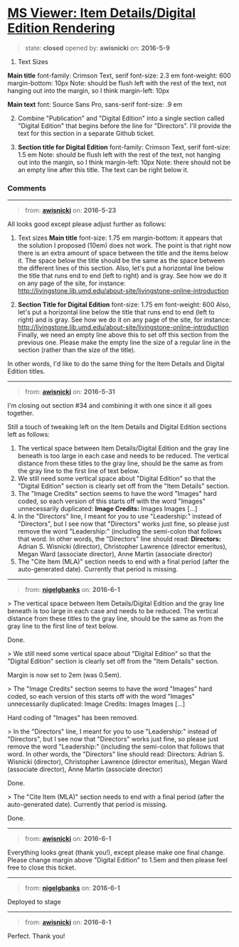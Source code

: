 # [MS Viewer: Item Details/Digital Edition Rendering](https://github.com/livingstoneonline/livingstoneonline/issues/33)

> state: **closed** opened by: **awisnicki** on: **2016-5-9**

1) Text Sizes

**Main title**
font-family: Crimson Text, serif
font-size: 2.3 em
font-weight: 600
margin-bottom: 10px
Note: should be flush left with the rest of the text, not hanging out into the margin, so I think margin-left: 10px

**Main text**
font: Source Sans Pro, sans-serif
font-size: .9 em

2) Combine &quot;Publication&quot; and &quot;Digital Edition&quot; into a single section called &quot;Digital Edition&quot; that begins before the line for &quot;Directors&quot;. I&#x27;ll provide the text for this section in a separate Github ticket.

3) **Section title for Digital Edition**
font-family: Crimson Text, serif
font-size: 1.5 em
Note: should be flush left with the rest of the text, not hanging out into the margin, so I think margin-left: 10px
Note: there should not be an empty line after this title. The text can be right below it.


### Comments

---
> from: [**awisnicki**](https://github.com/livingstoneonline/livingstoneonline/issues/33#issuecomment-221069679) on: **2016-5-23**

All looks good except please adjust further as follows:

1) Text sizes
**Main title**
font-size: 1.75 em
margin-bottom: it appears that the solution I proposed (10em) does not work. The point is that right now there is an extra amount of space between the title and the items below it. The space below the title should be the same as the space between the different lines of this section.
Also, let&#x27;s put a horizontal line below the title that runs end to end (left to right) and is gray. See how we do it on any page of the site, for instance: http://livingstone.lib.umd.edu/about-site/livingstone-online-introduction

3) **Section Title for Digital Edition**
font-size: 1.75 em
font-weight: 600
Also, let&#x27;s put a horizontal line below the title that runs end to end (left to right) and is gray. See how we do it on any page of the site, for instance: http://livingstone.lib.umd.edu/about-site/livingstone-online-introduction
Finally, we need an empty line above this to set off this section from the previous one. Please make the empty line the size of a regular line in the section (rather than the size of the title).

In other words, I&#x27;d like to do the same thing for the Item Details and Digital Edition titles.

---
> from: [**awisnicki**](https://github.com/livingstoneonline/livingstoneonline/issues/33#issuecomment-222799978) on: **2016-5-31**

I&#x27;m closing out section #34 and combining it with one since it all goes together.

Still a touch of tweaking left on the Item Details and Digital Edition sections left as follows:
1. The vertical space between Item Details/Digital Edition and the gray line beneath is too large in each case and needs to be reduced. The vertical distance from these titles to the gray line, should be the same as from the gray line to the first line of text below.
2. We still need some vertical space about &quot;Digital Edition&quot; so that the &quot;Digital Edition&quot; section is clearly set off from the &quot;Item Details&quot; section.
3. The &quot;Image Credits&quot; section seems to have the word &quot;Images&quot; hard coded, so each version of this starts off with the word &quot;Images&quot; unnecessarily duplicated:
   **Image Credits:** Images Images [...]
4. In the &quot;Directors&quot; line, I meant for you to use &quot;Leadership:&quot; instead of &quot;Directors&quot;, but I see now that &quot;Directors&quot; works just fine, so please just remove the word &quot;Leadership:&quot; (including the semi-colon that follows that word. In other words, the &quot;Directors&quot; line should read:
   **Directors:** Adrian S. Wisnicki (director), Christopher Lawrence (director emeritus), Megan Ward (associate director), Anne Martin (associate director)
5. The &quot;Cite Item (MLA)&quot; section needs to end with a final period (after the auto-generated date). Currently that period is missing.

---
> from: [**nigelgbanks**](https://github.com/livingstoneonline/livingstoneonline/issues/33#issuecomment-222995275) on: **2016-6-1**

&gt; The vertical space between Item Details/Digital Edition and the gray line beneath is too large in each case and needs to be reduced. The vertical distance from these titles to the gray line, should be the same as from the gray line to the first line of text below.

Done.

&gt; We still need some vertical space about &quot;Digital Edition&quot; so that the &quot;Digital Edition&quot; section is clearly set off from the &quot;Item Details&quot; section.

Margin is now set to 2em (was 0.5em).

&gt; The &quot;Image Credits&quot; section seems to have the word &quot;Images&quot; hard coded, so each version of this starts off with the word &quot;Images&quot; unnecessarily duplicated: Image Credits: Images Images [...]

Hard coding of &quot;Images&quot; has been removed.

&gt; In the &quot;Directors&quot; line, I meant for you to use &quot;Leadership:&quot; instead of &quot;Directors&quot;, but I see now that &quot;Directors&quot; works just fine, so please just remove the word &quot;Leadership:&quot; (including the semi-colon that follows that word. In other words, the &quot;Directors&quot; line should read: Directors: Adrian S. Wisnicki (director), Christopher Lawrence (director emeritus), Megan Ward (associate director), Anne Martin (associate director)

Done.

&gt; The &quot;Cite Item (MLA)&quot; section needs to end with a final period (after the auto-generated date). Currently that period is missing.

Done.

---
> from: [**awisnicki**](https://github.com/livingstoneonline/livingstoneonline/issues/33#issuecomment-222997254) on: **2016-6-1**

Everything looks great (thank you!), except please make one final change. Please change margin above &quot;Digital Edition&quot; to 1.5em and then please feel free to close this ticket.

---
> from: [**nigelgbanks**](https://github.com/livingstoneonline/livingstoneonline/issues/33#issuecomment-222999966) on: **2016-6-1**

Deployed to stage

---
> from: [**awisnicki**](https://github.com/livingstoneonline/livingstoneonline/issues/33#issuecomment-223070682) on: **2016-6-1**

Perfect. Thank you!

